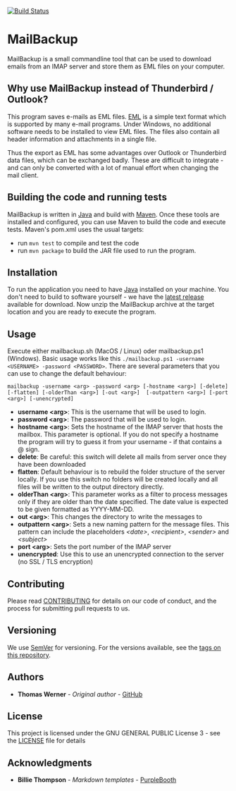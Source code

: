 [![Build Status](https://dev.azure.com/huddeldaddel/Personal%20Projects/_apis/build/status/huddeldaddel.mailbackup?branchName=master)](https://dev.azure.com/huddeldaddel/Personal%20Projects/_build/latest?definitionId=8&branchName=master)

# MailBackup

MailBackup is a small commandline tool that can be used to download emails from an IMAP server and store them as EML 
files on your computer.

## Why use MailBackup instead of Thunderbird / Outlook?

This program saves e-mails as EML files. [EML](http://www.ietf.org/rfc/rfc0822.txt) is a simple text format which is 
supported by many e-mail programs. Under Windows, no additional software needs to be installed to view EML files. The 
files also contain all header information and attachments in a single file.

Thus the export as EML has some advantages over Outlook or Thunderbird data files, which can be exchanged badly. These
are difficult to integrate - and can only be converted with a lot of manual effort when changing the mail client.

## Building the code and running tests

MailBackup is written in [Java](https://openjdk.java.net/projects/jdk/11/) and build with 
[Maven](https://maven.apache.org/). Once these tools are installed and configured, you can use Maven to build the code
 and execute tests. Maven's pom.xml uses the usual targets:

* run `mvn test` to compile and test the code
* run `mvn package` to build the JAR file used to run the program.

## Installation

To run the application you need to have [Java](https://openjdk.java.net/projects/jdk/11/) installed on your machine.
You don't need to build to software yourself - we have the 
[latest release](https://github.com/huddeldaddel/mailbackup/releases/download/v1.0.0/v1.0.0.zip) available for download. 
Now unzip the MailBackup archive at the target location and you are ready to execute the program.

## Usage

Execute either mailbackup.sh (MacOS / Linux) oder mailbackup.ps1 (Windows). Basic usage works like this 
`./mailbackup.ps1 -username <USERNAME> -password <PASSWORD>`. 
There are several parameters that you can use to change the default behaviour:

`mailbackup -username <arg> -password <arg> [-hostname <arg>] [-delete] [-flatten] [-olderThan <arg>] [-out <arg>] 
[-outpattern <arg>] [-port <arg>] [-unencrypted]`
 
 - **username &lt;arg&gt;**: This is the username that will be used to login.
 - **password &lt;arg&gt;**: The password that will be used to login.
 - **hostname &lt;arg&gt;**: Sets the hostname of the IMAP server that hosts the mailbox. This parameter is optional. If
  you do not specify a hostname the program will try to guess it from your username - if that contains a @ sign.
 - **delete**: Be careful: this switch will delete all mails from server once they have been downloaded
 - **flatten**: Default behaviour is to rebuild the folder structure of the server locally. If you use this switch no
 folders will be created locally and all files will be written to the output directory directly. 
 - **olderThan &lt;arg&gt;**: This parameter works as a filter to process messages only if they are older than the date
 specified. The date value is expected to be given formatted as YYYY-MM-DD.
 - **out &lt;arg&gt;**: This changes the directory to write the messages to
 - **outpattern &lt;arg&gt;**: Sets a new naming pattern for the message files. This pattern can include the 
 placeholders *&lt;date&gt;*, *&lt;recipient&gt;*, *&lt;sender&gt;* and *&lt;subject&gt;*
 - **port &lt;arg&gt;**: Sets the port number of the IMAP server
 - **unencrypted**: Use this to use an unencrypted connection to the server (no SSL / TLS encryption)

## Contributing

Please read [CONTRIBUTING](CONTRIBUTING.md) for details on our code of conduct, and the process for submitting pull 
requests to us.

## Versioning

We use [SemVer](http://semver.org/) for versioning. For the versions available, see the 
[tags on this repository](https://github.com/huddeldaddel/mailbackup/tags).

## Authors

* **Thomas Werner** - *Original author* - [GitHub](https://github.com/huddeldaddel)

## License

This project is licensed under the GNU GENERAL PUBLIC License 3 - see the [LICENSE](LICENSE.md) file for details

## Acknowledgments

* **Billie Thompson** - *Markdown templates* - [PurpleBooth](https://github.com/PurpleBooth)

